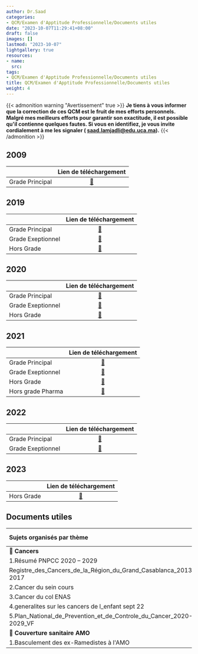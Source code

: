 ```yaml
---
author: Dr.Saad
categories:
- QCM/Examen d'Apptitude Professionnelle/Documents utiles
date: "2023-10-07T11:29:41+08:00"
draft: false
images: []
lastmod: "2023-10-07"
lightgallery: true
resources:
- name: 
  src: 
tags:
- QCM/Examen d'Apptitude Professionnelle/Documents utiles
title: QCM/Examen d'Apptitude Professionnelle/Documents utiles
weight: 4
---
```


{{< admonition warning "Avertissement" true >}}
**Je tiens à vous informer que la correction de ces QCM est le fruit de mes efforts personnels. Malgré mes meilleurs efforts pour garantir son exactitude, il est possible qu'il contienne quelques fautes. Si vous en identifiez, je vous invite cordialement à me les signaler ( saad.lamjadli@edu.uca.ma).**
{{< /admonition >}}

## **2009**

 |                | Lien de téléchargement            |
|:----------------|:-----------:|
| Grade Principal| [ :open_file_folder: ](https://mega.nz/file/6ItC0AzA#wf3ZkVMUeQjXB2Xyp2lx29UGVvAG260XTlFWR22j63U) |

## **2019**
|                 |Lien de téléchargement             |
|:----------------|:-----------:|
| Grade Principal| [ :open_file_folder: ](https://mega.nz/file/SRMGAKLD#9bxlsHfROcVfgVruviIz-59NKN94UuW4Gav0rePIeI0) |
  | Grade Exeptionnel | [:open_file_folder:](https://mega.nz/file/PJkBFTJa#XCSyTyh1m3F90oJyrLaHILZzCBPU7RK1Z004AEhLli8) |
  | Hors Grade| [:open_file_folder:](https://mega.nz/file/3QkFTDIC#y3huOOc3FfJXKmFeqvbn3re-guBQptINBJO45woHLr8) |

## **2020**

|            | Lien de téléchargement| 
|:-----------|:-----------------------:|
| Grade Principal| [ :open_file_folder: ](https://mega.nz/file/6MNQBZqY#81w9H289VxB-ypcONLILABL3BoeDcD1G21pdYTP5Fzc) |
| Grade Exeptionnel | [:open_file_folder:](https://mega.nz/file/ndc10IbD#3i1G481KZODuaPMiPGe078HUt-m4v82YpAWYS0DLqLk) |
| Hors Grade| [:open_file_folder:](https://mega.nz/file/WB0TXIAI#G9ej2sJLa2FGnKy7PUL091Nu2A_ipcoonOmLe2ynOIg) |

## **2021**

|            | Lien de téléchargement| 
|:-----------|:-----------------------:|
| Grade Principal| [ :open_file_folder: ](https://mega.nz/file/CEUz0TbY#-x8q7kJKeYCViGV7ezC-gQ0kRZ1WRCxdIf-OjRvlzWA) |
| Grade Exeptionnel | [:open_file_folder:](https://mega.nz/file/uBkAhbpL#Lpl_Kdem0JnogGaEbesXjItClLaf99h_mzMCKaQRKQ4) |
| Hors Grade| [:open_file_folder:](https://mega.nz/file/rRllXYDB#nvZVS5Mg80IxhQF4Tn4mxfh0Lj6TDhtPu24TrM5Ed8E) |
| Hors grade Pharma| [:open_file_folder:](https://mega.nz/file/uQlUVZ5a#GxS-LJbCOqRpWifz7dlep2tKjHMcSd2BDVOVt9kVuHA) |

## **2022**

|            | Lien de téléchargement| 
|:-----------|:-----------------------:|
| Grade Principal| [ :open_file_folder: ](https://mega.nz/file/fFVVXRyR#dIisCkq-4jIaNNwjqR8CxkKUPOjKcw-3R_uWikofzEA) |
| Grade Exeptionnel | [:open_file_folder:](https://mega.nz/file/6cFQWYbT#wdRVCGSTzVhpR83wmcJx9lmfyz1iWv2pDJUyZeit_zk) |

## **2023**

|            | Lien de téléchargement| 
|:-----------|:-----------------------:|
|Hors Grade| [ :open_file_folder: ](https://mega.nz/file/3NlGkIQJ#h6Lo62L9y9dfy9KWc0gecNd876846LgCoIErQzFYgqk) |

## **Documents utiles**
|Sujets organisés par thème     | Lien de téléchargement|
|:----------------|:-----------:|
|:pushpin: **Cancers**|
|1.Résumé PNPCC 2020 – 2029| [ :open_file_folder: ](https://mega.nz/file/DU81SCJI#vv6PTfg5vtz8nEK5jHchfqekZlcqSymZf74S-iHx0-g) |
  |Registre_des_Cancers_de_la_Région_du_Grand_Casablanca_2013-2017 | [:open_file_folder:](https://mega.nz/file/uBcnlLLB#l1_9KoIIfaAm6OEhM8kjWdBgTDNZA2ExYQPSSYFgb_s) |
  |2.Cancer du sein cours| [:open_file_folder:](https://mega.nz/file/CdUBmIQQ#Zf5fT0nhm0TRfQEx40iBVGPfn6F09kszxmFrYnGJ-9M) |
|3.Cancer du col ENAS| [:open_file_folder:](https://mega.nz/file/GIsHTQRb#cEQzZMcVXxsRmcNr804Y_dUTVbb8Gk8rSq_df8k7cHw) |
|4.generalites sur les cancers de l_enfant sept 22| [:open_file_folder:](https://mega.nz/file/GctRgIRB#yMYbeqAsATg9KFfdQAH9v9zNhjWu4kkkli9Mub7Fs7M) |
|5.Plan_National_de_Prevention_et_de_Controle_du_Cancer_2020-2029_VF| [:open_file_folder:](https://mega.nz/file/WMMmRYIb#sYWJLFXhu_M0QIxGt60aZdiYlUQH4p43s0sgym2_KyQ) |
|:pushpin: **Couverture sanitaire AMO**|
|1.Basculement des ex-Ramedistes à l'AMO| [ :open_file_folder: ](https://mega.nz/file/zIMlRTjJ#TKKlC9PRQ43etOlYR6sr4d3qwvzJHvp8lIhpEAuzyJg) |



  